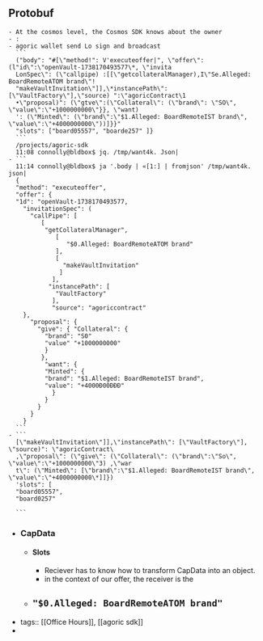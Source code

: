 ## Protobuf
	- At the cosmos level, the Cosmos SDK knows about the owner
	- :
	- agoric wallet send Lo sign and broadcast
	  ```
	  ("body": "#[\"method!": V'executeoffer|", \"offer\": (l"id\":\"openVault-1738170493577\*, \"invita
	  LonSpec\": (\"callpipe) :[[\"getcollateralManager),I\"Se.Alleged: BoardRemoteATOM brand\"!
	  "makeVaultInvitation\"]],\*instancePath\":[\"VaultFactory\"],\"source) ":\"agoricContract\1
	  •\"proposal)": (\"gtve\":(\"Collateral\": (\"brand\": \"SO\", \"value\":\"+1000000000\"}}, \"want)
	  ': (\"Minted\": (\"brand\":\"$1.Alleged: BoardRemoteIST brand\", \"value\":\"+4000000000\"))]}}"
	  "slots": ["board05557", "boarde257" ]}
	  ```
	  /projects/agoric-sdk
	  11:08 connolly@bldbox$ jq. /tmp/want4k. Json|
	- ```
	  11:14 connolly@bldbox$ ja '.body | «[1:] | fromjson' /tmp/want4k. json|
	  { 
	  "method": "executeoffer", 
	  "offer": {
	  "1d": "openVault-1738170493577,
	    "invitationSpec": (
	      "callPipe": [
	         [ 
	          "getCollateralManager",
	             [
	                "$0.Alleged: BoardRemoteATOM brand"
	             ],
	             [
	               "makeVaultInvitation"
	              ]
	            ],
	           "instancePath": [
	             "VaultFactory"
	            ],
	            "source": "agoriccontract"
	  	},
	      "proposal": {
	        "give": { "Collateral": {
	          "brand": "S0"
	          "value" "+1000000000"
	          }
	         },
	          "want": {
	          "Minted": {
	          "brand": "$1.Alleged: BoardRemoteIST brand",
	          "value": "+4000Đ00ĐĐĐ"
	          	}
	          }
	        }
	      }
	    }    
	  ```
	- ```
	  [\"makeVaultInvitation\"]],\"instancePath\": [\"VaultFactory\"], \"source)": \"agoricContract\
	  ,\"proposal\": (\"give\": (\"Collateral\": (\"brand\":\"So\", \"value\":\"+1000000000\"3) ,\"war
	  t\": (\"Minted\": [\"brand\":\"$1.Alleged: BoardRemoteIST brand\", \"value\":\"+4000000000\*]]})
	  'slots": [
	  "board05557",
	  "board0257"
	  
	  ```
- ### CapData
	- #### Slots
		- Reciever has to know how to transform CapData into an object.
		- in the context of our offer, the receiver is the
	- `"$0.Alleged: BoardRemoteATOM brand"`
		-
- tags:: [[Office Hours]], [[agoric sdk]]
-